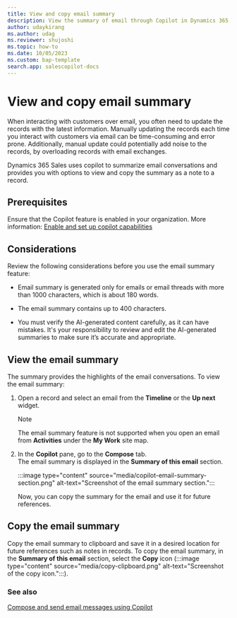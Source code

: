 ```yaml
---
title: View and copy email summary
description: View the summary of email through Copilot in Dynamics 365 Sales.
author: udaykirang
ms.author: udag
ms.reviewer: shujoshi
ms.topic: how-to
ms.date: 10/05/2023
ms.custom: bap-template 
search.app: salescopilot-docs 
---
```


# View and copy email summary

When interacting with customers over email, you often need to update the records with the latest information. Manually updating the records each time you interact with customers via email can be time-consuming and error prone. Additionally, manual update could potentially add noise to the records, by overloading records with email exchanges.

Dynamics 365 Sales uses copilot to summarize email conversations and provides you with options to view and copy the summary as a note to a record.

## Prerequisites

Ensure that the Copilot feature is enabled in your organization. More information: [Enable and set up copilot capabilities](enable-setup-copilot.md)

## Considerations

Review the following considerations before you use the email summary feature:

- Email summary is generated only for emails or email threads with more than 1000 characters, which is about 180 words.

- The email summary contains up to 400 characters.

- You must verify the AI-generated content carefully, as it can have mistakes. It's your responsibility to review and edit the AI-generated summaries to make sure it’s accurate and appropriate.

## View the email summary

The summary provides the highlights of the email conversations. To view the email summary: 

1. Open a record and select an email from the **Timeline** or the **Up next** widget. 

    >[!NOTE]
    >The email summary feature is not supported when you open an email from  **Activities** under the **My Work** site map.

2. In the **Copilot** pane, go to the **Compose** tab.  
    The email summary is displayed in the **Summary of this email** section.

    :::image type="content" source="media/copilot-email-summary-section.png" alt-text="Screenshot of the email summary section.":::

    Now, you can copy the summary for the email and use it for future references.

## Copy the email summary

Copy the email summary to clipboard and save it in a desired location for future references such as notes in records. To copy the email summary, in the **Summary of this email** section, select the **Copy** icon (:::image type="content" source="media/copy-clipboard.png" alt-text="Screenshot of the copy icon.":::).  

### See also

[Compose and send email messages using Copilot](compose-send-email-copilot.md)